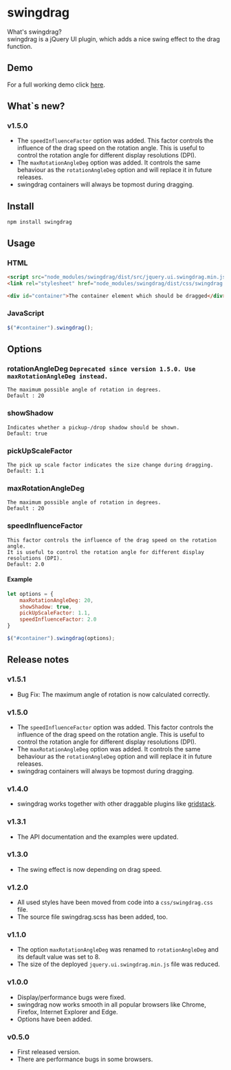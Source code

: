 # swingdrag

What's swingdrag?\
swingdrag is a jQuery UI plugin, which adds a nice swing effect to the drag function.

## Demo
For a full working demo click [here](http://codepen.io/waxalot/pen/xdOaRW).

## What`s new?

### v1.5.0
* The `speedInfluenceFactor` option was added. This factor controls the influence of the drag speed on the rotation angle. This is useful to control the rotation angle for different display resolutions (DPI).
* The `maxRotationAngleDeg` option was added. It controls the same behaviour as the `rotationAngleDeg` option and will replace it in future releases.
* swingdrag containers will always be topmost during dragging.
 
## Install
```
npm install swingdrag
```

## Usage
### HTML
```html
<script src="node_modules/swingdrag/dist/src/jquery.ui.swingdrag.min.js"></script>
<link rel="stylesheet" href="node_modules/swingdrag/dist/css/swingdrag.css" />

<div id="container">The container element which should be dragged</div>
```
### JavaScript
```js
$("#container").swingdrag();
```

## Options

### rotationAngleDeg `Deprecated since version 1.5.0. Use maxRotationAngleDeg instead.`
```
The maximum possible angle of rotation in degrees.
Default : 20
```

### showShadow
```
Indicates whether a pickup-/drop shadow should be shown.
Default: true
```

### pickUpScaleFactor
```
The pick up scale factor indicates the size change during dragging.
Default: 1.1
```

### maxRotationAngleDeg
```
The maximum possible angle of rotation in degrees.
Default : 20
```

### speedInfluenceFactor
```
This factor controls the influence of the drag speed on the rotation angle.
It is useful to control the rotation angle for different display resolutions (DPI).
Default: 2.0
```

#### Example
```js
let options = {
    maxRotationAngleDeg: 20, 
    showShadow: true, 
    pickUpScaleFactor: 1.1,
    speedInfluenceFactor: 2.0
}

$("#container").swingdrag(options);
```

## Release notes
### v1.5.1
* Bug Fix: The maximum angle of rotation is now calculated correctly.

### v1.5.0
* The `speedInfluenceFactor` option was added. This factor controls the influence of the drag speed on the rotation angle. This is useful to control the rotation angle for different display resolutions (DPI).
* The `maxRotationAngleDeg` option was added. It controls the same behaviour as the `rotationAngleDeg` option and will replace it in future releases.
* swingdrag containers will always be topmost during dragging.

### v1.4.0
* swingdrag works together with other draggable plugins like [gridstack](https://www.npmjs.com/package/gridstack).

### v1.3.1
* The API documentation and the examples were updated.

### v1.3.0
* The swing effect is now depending on drag speed.

### v1.2.0
* All used styles have been moved from code into a `css/swingdrag.css` file.
* The source file swingdrag.scss has been added, too.

### v1.1.0
* The option `maxRotationAngleDeg` was renamed to `rotationAngleDeg` and its default value was set to 8.
* The size of the deployed `jquery.ui.swingdrag.min.js` file was reduced.

### v1.0.0
* Display/performance bugs were fixed.
* swingdrag now works smooth in all popular browsers like Chrome, Firefox, Internet Explorer and Edge.
* Options have been added.

### v0.5.0
* First released version. 
* There are performance bugs in some browsers.